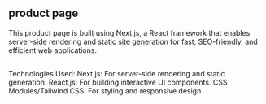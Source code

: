 ## product page
This product page is built using Next.js, a React framework that enables server-side rendering and static site generation for fast, SEO-friendly, and efficient web applications.
##
Technologies Used:
Next.js: For server-side rendering and static generation.
React.js: For building interactive UI components.
CSS Modules/Tailwind CSS: For styling and responsive design
